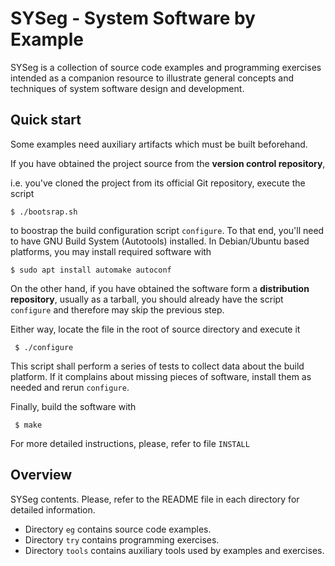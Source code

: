 # SYSeg - System Software by Example

SYSeg is a collection of source code examples and programming exercises intended as a companion 
resource to illustrate general concepts and techniques of system software design and development.

## Quick start

Some examples need auxiliary artifacts which must be built beforehand.

 If you have obtained the project source from the __version control repository__,

 i.e. you've cloned the project from its official Git repository, execute the script 

 ```
 $ ./bootsrap.sh
 ```

to boostrap the build configuration script `configure`. To that end, you'll 
need to have GNU Build System (Autotools) installed. In Debian/Ubuntu based 
platforms,  you may install required software with

```
$ sudo apt install automake autoconf
```

On the other hand, if you have obtained the software form a __distribution 
repository__, usually as a tarball, you should already have the  script `configure`
and therefore may skip the previous step.

Either way, locate the file in the root of source directory and execute it

```
 $ ./configure
```

This script shall perform a series of tests to collect data about the build 
platform. If it complains about missing pieces of software, install them 
as needed and rerun `configure`.

Finally, build the software with

```
 $ make
 ```

For more detailed instructions, please, refer to file `INSTALL`

## Overview

SYSeg contents. Please, refer to the README file in each directory for 
detailed information.

- Directory `eg` contains source code examples.
- Directory `try` contains programming exercises.
- Directory `tools` contains auxiliary tools used by examples and exercises.

